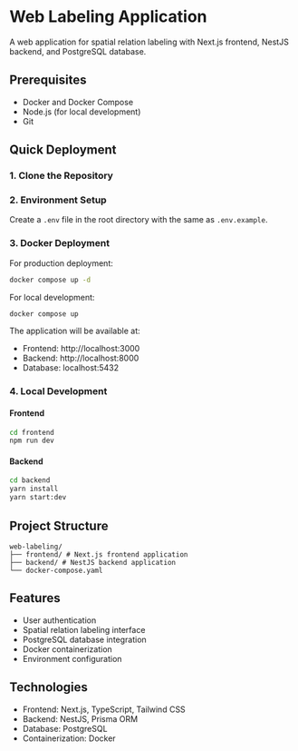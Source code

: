# Web Labeling Application

A web application for spatial relation labeling with Next.js frontend, NestJS backend, and PostgreSQL database.

## Prerequisites

- Docker and Docker Compose
- Node.js (for local development)
- Git

## Quick Deployment

### 1. Clone the Repository


### 2. Environment Setup

Create a `.env` file in the root directory with the same as `.env.example`.


### 3. Docker Deployment

For production deployment:

```bash
docker compose up -d
```

For local development:

```bash
docker compose up
```


The application will be available at:
- Frontend: http://localhost:3000
- Backend: http://localhost:8000
- Database: localhost:5432

### 4. Local Development

#### Frontend

```bash
cd frontend
npm run dev
```

#### Backend

```bash
cd backend
yarn install
yarn start:dev
```


## Project Structure
```
web-labeling/
├── frontend/ # Next.js frontend application
├── backend/ # NestJS backend application
└── docker-compose.yaml
```

## Features

- User authentication
- Spatial relation labeling interface
- PostgreSQL database integration
- Docker containerization
- Environment configuration

## Technologies

- Frontend: Next.js, TypeScript, Tailwind CSS
- Backend: NestJS, Prisma ORM
- Database: PostgreSQL
- Containerization: Docker
